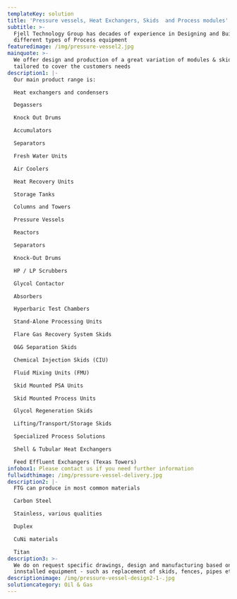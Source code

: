 ```yaml
---
templateKey: solution
title: 'Pressure vessels, Heat Exchangers, Skids  and Process modules'
subtitle: >-
  Fjell Technology Group has decades of experience in Designing and Building
  different types of Process equipment
featuredimage: /img/pressure-vessel2.jpg
mainquote: >-
  We offer design and production of a great variation of modules & skids,
  tailored to cover the customers needs
description1: |-
  Our main product range is:

  Heat exchangers and condensers

  Degassers

  Knock Out Drums

  Accumulators

  Separators

  Fresh Water Units

  Air Coolers

  Heat Recovery Units

  Storage Tanks

  Columns and Towers

  Pressure Vessels

  Reactors

  Separators

  Knock-Out Drums

  HP / LP Scrubbers

  Glycol Contactor

  Absorbers

  Hyperbaric Test Chambers

  Stand-Alone Processing Units

  Flare Gas Recovery System Skids

  O&G Separation Skids

  Chemical Injection Skids (CIU)

  Fluid Mixing Units (FMU)

  Skid Mounted PSA Units

  Skid Mounted Process Units

  Glycol Regeneration Skids

  Lifting/Transport/Storage Skids

  Specialized Process Solutions

  Shell & Tubular Heat Exchangers

  Feed Effluent Exchangers (Texas Towers)
infobox1: Please contact us if you need further information
fullwidthimage: /img/pressure-vessel-delivery.jpg
description2: |-
  FTG can produce in most common materials 

  Carbon Steel

  Stainless, various qualities

  Duplex

  CuNi materials

  Titan
description3: >-
  We do on request specific drawings, design and manufacturing based on allready
  innstalled equipment - such as replacement of skids, fences, pipes etc
descriptionimage: /img/pressure-vessel-design2-1-.jpg
solutioncategory: Oil & Gas
---
```


